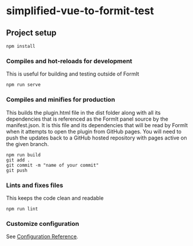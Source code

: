 # simplified-vue-to-formit-test

## Project setup
```
npm install
```

### Compiles and hot-reloads for development

This is useful for building and testing outside of FormIt

```
npm run serve
```

### Compiles and minifies for production

This builds the plugin.html file in the dist folder along with all its dependencies that is referenced as the FormIt panel source by the manifest.json.  It is this file and its dependencies that will be read by FormIt when it attempts to open the plugin from GitHub pages.  You will need to push the updates back to a GitHub hosted repository with pages active on the given branch.

```
npm run build
git add .
git commit -m "name of your commit"
git push
```

### Lints and fixes files

This keeps the code clean and readable

```
npm run lint
```

### Customize configuration
See [Configuration Reference](https://cli.vuejs.org/config/).
